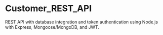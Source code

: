 # Customer_REST_API
REST API with database integration and token authentication using Node.js with Express, Mongoose/MongoDB, and JWT.  
